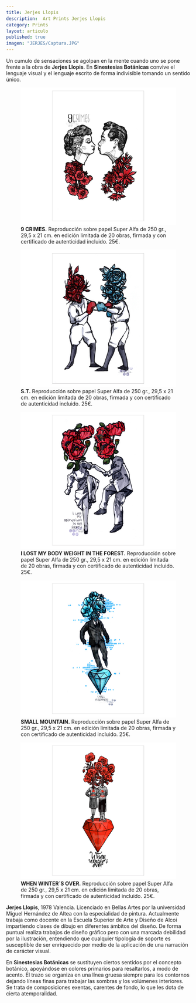 ```yaml
---
title: Jerjes Llopis
description:  Art Prints Jerjes Llopis
category: Prints
layout: articulo
published: true
imagen: "JERJES/Captura.JPG"
---
```

Un cumulo de sensaciones se agolpan en la mente cuando uno se pone frente a la obra de **Jerjes Llopis**. En **Sinestesias Botánicas** convive el lenguaje visual y el lenguaje escrito de forma indivisible tomando un sentido único.


<div class="figure-group">
<figure>
	<a href="/images/JERJES/9crimes.jpg"><img src="/images/JERJES/9crimes.jpg" alt="Jerjes Llopis Ilustración"></a>
	<figcaption><b>9 CRIMES.</b> 
	Reproducción sobre papel Super Alfa de 250 gr., 29,5 x 21 cm. en edición limitada de 20 obras, firmada y con certificado de autenticidad incluido. 25€.
	</figcaption>
</figure>

<figure>
	<a href="/images/JERJES/s.t.jpg"><img src="/images/JERJES/s.t.jpg" alt="Jerjes Llopis Ilustración"></a>
	<figcaption><b>S.T.</b>
	Reproducción sobre papel Super Alfa de 250 gr., 29,5 x 21 cm. en edición limitada de 20 obras, firmada y con certificado de autenticidad incluido. 25€.
	</figcaption>
</figure>

<figure>
	<a href="/images/JERJES/i lost.jpg"><img src="/images/JERJES/i lost.jpg" alt="Jerjes Llopis Ilustración"></a>
	<figcaption><b>I LOST MY BODY WEIGHT IN THE FOREST.</b>
	Reproducción sobre papel Super Alfa de 250 gr., 29,5 x 21 cm. en edición limitada de 20 obras, firmada y con certificado de autenticidad incluido. 25€.
	</figcaption>
</figure>

<figure>
	<a href="/images/JERJES/small.jpg"><img src="/images/JERJES/small.jpg" alt="Jerjes Llopis Ilustración"></a>
	<figcaption><b>SMALL MOUNTAIN.</b> 
	Reproducción sobre papel Super Alfa de 250 gr., 29,5 x 21 cm. en edición limitada de 20 obras, firmada y con certificado de autenticidad incluido. 25€.
	</figcaption>
</figure>

<figure>
	<a href="/images/JERJES/when.jpg"><img src="/images/JERJES/when.jpg" alt="Jerjes Llopis Ilustración"></a>
	<figcaption><b>WHEN WINTER´S OVER.</b>
	Reproducción sobre papel Super Alfa de 250 gr., 29,5 x 21 cm. en edición limitada de 20 obras, firmada y con certificado de autenticidad incluido. 25€.
	</figcaption>
</figure>
</div>

**Jerjes Llopis**, 1978 Valencia. Licenciado en Bellas Artes por la universidad Miguel Hernández de Altea con la especialidad de pintura. 
Actualmente trabaja como docente en la Escuela Superior de Arte y Diseño de Alcoi impartiendo clases de dibujo en diferentes ámbitos del diseño. De forma puntual realiza trabajos de diseño gráfico pero con una marcada debilidad por la ilustración, entendiendo que cualquier tipología de soporte es susceptible de ser enriquecido por medio de la aplicación de una narración de carácter visual.

En **Sinestesias Botánicas** se sustituyen ciertos sentidos por el concepto botánico, apoyándose en colores primarios para resaltarlos, a modo de acento. El trazo se organiza en una línea gruesa siempre para los contornos dejando líneas finas para trabajar las sombras y los volúmenes interiores. Se trata de composiciones exentas, carentes de fondo, lo que les dota de cierta atemporalidad. 
